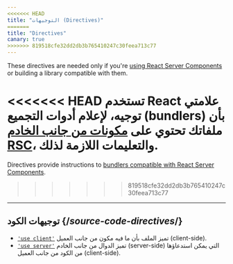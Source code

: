 ```yaml
---
<<<<<<< HEAD
title: "التوجيهات (Directives)"
=======
title: "Directives"
canary: true
>>>>>>> 819518cfe32dd2db3b765410247c30feea713c77
---
```


<Canary>

These directives are needed only if you're [using React Server Components](/learn/start-a-new-react-project#bleeding-edge-react-frameworks) or building a library compatible with them.

</Canary>

<Intro>

<<<<<<< HEAD
تستخدم React علامتي توجيه، لإعلام أدوات التجميع (bundlers) بأن ملفاتك تحتوي على [مكونات من جانب الخادم RSC](/learn/start-a-new-react-project#bleeding-edge-react-frameworks)، والتعليمات اللازمة لذلك.
=======
Directives provide instructions to [bundlers compatible with React Server Components](/learn/start-a-new-react-project#bleeding-edge-react-frameworks).
>>>>>>> 819518cfe32dd2db3b765410247c30feea713c77

</Intro>

---

## توجيهات الكود {/*source-code-directives*/}

* [`'use client'`](/reference/react/use-client) تميز الملف بأن ما فيه مكون من جانب العميل (client-side).
* [`'use server'`](/reference/react/use-server) تميز الدوال من جانب الخادم (server-side) التي يمكن استدعاؤها من الكود من جانب العميل (client-side).
